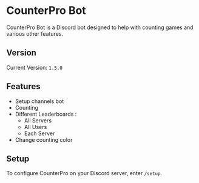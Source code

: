 # CounterPro Bot

CounterPro Bot is a Discord bot designed to help with counting games and various other features.

## Version

Current Version: `1.5.0`

## Features

- Setup channels bot
- Counting
- Different Leaderboards :
    - All Servers
    - All Users
    - Each Server
- Change counting color

## Setup

To configure CounterPro on your Discord server, enter `/setup`.
